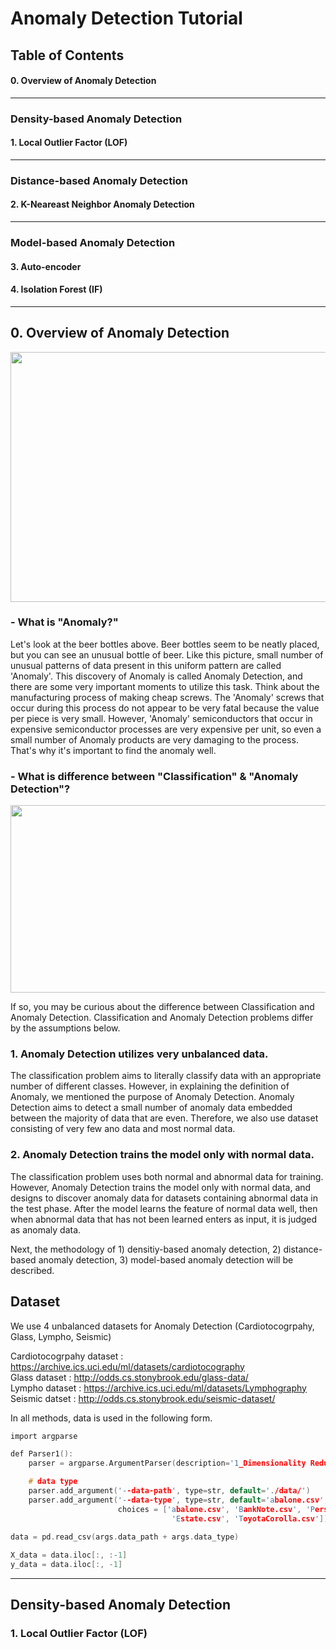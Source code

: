 # Anomaly Detection Tutorial

## Table of Contents

#### 0. Overview of Anomaly Detection
___
### Density-based Anomaly Detection
#### 1. Local Outlier Factor (LOF) 
***
### Distance-based Anomaly Detection
#### 2. K-Neareast Neighbor Anomaly Detection
*****
### Model-based Anomaly Detection
#### 3. Auto-encoder
#### 4. Isolation Forest (IF)
___

## 0. Overview of Anomaly Detection
<p align="center"><img src="https://user-images.githubusercontent.com/115224653/201886259-e8dafab7-55fe-480a-8428-e131f93ee1cc.png" width="600" height="400"></p>   

### - What is "Anomaly?"
Let's look at the beer bottles above. Beer bottles seem to be neatly placed, but you can see an unusual bottle of beer. Like this picture,  small number of unusual patterns of data present in this uniform pattern are called 'Anomaly'. This discovery of Anomaly is called Anomaly Detection, and there are some very important moments to utilize this task. Think about the manufacturing process of making cheap screws. The 'Anomaly' screws that occur during this process do not appear to be very fatal because the value per piece is very small. However, 'Anomaly' semiconductors that occur in expensive semiconductor processes are very expensive per unit, so even a small number of Anomaly products are very damaging to the process. That's why it's important to find the anomaly well.

### - What is difference between "Classification" & "Anomaly Detection"?
<p align="center"><img src="https://user-images.githubusercontent.com/115224653/201891495-1dc08074-9e6d-4132-90fe-cf012bc63c39.png" width="600" height="300"></p> 

If so, you may be curious about the difference between Classification and Anomaly Detection. Classification and Anomaly Detection problems differ by the assumptions below.

### 1. Anomaly Detection utilizes very unbalanced data.
The classification problem aims to literally classify data with an appropriate number of different classes. However, in explaining the definition of Anomaly, we mentioned the purpose of Anomaly Detection. Anomaly Detection aims to detect a small number of anomaly data embedded between the majority of data that are even. Therefore, we also use dataset consisting of very few ano data and most normal data.

### 2. Anomaly Detection trains the model only with normal data.
The classification problem uses both normal and abnormal data for training. However, Anomaly Detection trains the model only with normal data, and designs to discover anomaly data for datasets containing abnormal data in the test phase. After the model learns the feature of normal data well, then when abnormal data that has not been learned enters as input, it is judged as anomaly data.

Next, the methodology of 1) densitiy-based anomaly detection, 2) distance-based anomaly detection, 3) model-based anomaly detection will be described.

## Dataset

We use 4 unbalanced datasets for Anomaly Detection (Cardiotocogrpahy, Glass, Lympho, Seismic)   

Cardiotocogrpahy dataset : <https://archive.ics.uci.edu/ml/datasets/cardiotocography>     
Glass dataset : <http://odds.cs.stonybrook.edu/glass-data/>   
Lympho dataset : <https://archive.ics.uci.edu/ml/datasets/Lymphography>   
Seismic datset : <http://odds.cs.stonybrook.edu/seismic-dataset/>    

In all methods, data is used in the following form.
``` C
import argparse

def Parser1():
    parser = argparse.ArgumentParser(description='1_Dimensionality Reduction')

    # data type
    parser.add_argument('--data-path', type=str, default='./data/')
    parser.add_argument('--data-type', type=str, default='abalone.csv',
                        choices = ['abalone.csv', 'BankNote.csv', 'PersonalLoan.csv', 'WineQuality.csv', 'Diabetes.csv', 'Concrete.csv', 
                                    'Estate.csv', 'ToyotaCorolla.csv'])
                        
data = pd.read_csv(args.data_path + args.data_type)

X_data = data.iloc[:, :-1]
y_data = data.iloc[:, -1]
```
___

## Density-based Anomaly Detection

### 1. Local Outlier Factor (LOF)
